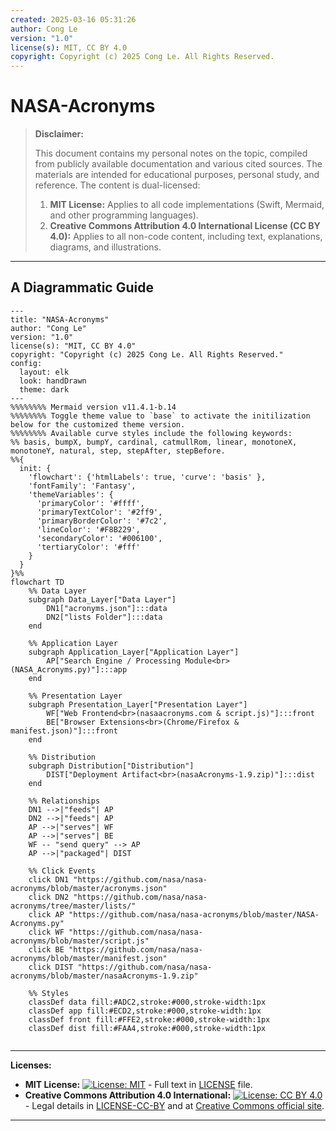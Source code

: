 ```yaml
---
created: 2025-03-16 05:31:26
author: Cong Le
version: "1.0"
license(s): MIT, CC BY 4.0
copyright: Copyright (c) 2025 Cong Le. All Rights Reserved.
---
```




# NASA-Acronyms
> **Disclaimer:**
>
> This document contains my personal notes on the topic,
> compiled from publicly available documentation and various cited sources.
> The materials are intended for educational purposes, personal study, and reference.
> The content is dual-licensed:
> 1. **MIT License:** Applies to all code implementations (Swift, Mermaid, and other programming languages).
> 2. **Creative Commons Attribution 4.0 International License (CC BY 4.0):** Applies to all non-code content, including text, explanations, diagrams, and illustrations.
---


## A Diagrammatic Guide 




```mermaid
---
title: "NASA-Acronyms"
author: "Cong Le"
version: "1.0"
license(s): "MIT, CC BY 4.0"
copyright: "Copyright (c) 2025 Cong Le. All Rights Reserved."
config:
  layout: elk
  look: handDrawn
  theme: dark
---
%%%%%%%% Mermaid version v11.4.1-b.14
%%%%%%%% Toggle theme value to `base` to activate the initilization below for the customized theme version.
%%%%%%%% Available curve styles include the following keywords:
%% basis, bumpX, bumpY, cardinal, catmullRom, linear, monotoneX, monotoneY, natural, step, stepAfter, stepBefore.
%%{
  init: {
    'flowchart': {'htmlLabels': true, 'curve': 'basis' },
    'fontFamily': 'Fantasy',
    'themeVariables': {
      'primaryColor': '#ffff',
      'primaryTextColor': '#2ff9',
      'primaryBorderColor': '#7c2',
      'lineColor': '#F8B229',
      'secondaryColor': '#006100',
      'tertiaryColor': '#fff'
    }
  }
}%%
flowchart TD
    %% Data Layer
    subgraph Data_Layer["Data Layer"]
        DN1["acronyms.json"]:::data
        DN2["lists Folder"]:::data
    end

    %% Application Layer
    subgraph Application_Layer["Application Layer"]
        AP["Search Engine / Processing Module<br>(NASA_Acronyms.py)"]:::app
    end

    %% Presentation Layer
    subgraph Presentation_Layer["Presentation Layer"]
        WF["Web Frontend<br>(nasaacronyms.com & script.js)"]:::front
        BE["Browser Extensions<br>(Chrome/Firefox & manifest.json)"]:::front
    end

    %% Distribution
    subgraph Distribution["Distribution"]
        DIST["Deployment Artifact<br>(nasaAcronyms-1.9.zip)"]:::dist
    end

    %% Relationships
    DN1 -->|"feeds"| AP
    DN2 -->|"feeds"| AP
    AP -->|"serves"| WF
    AP -->|"serves"| BE
    WF -- "send query" --> AP
    AP -->|"packaged"| DIST

    %% Click Events
    click DN1 "https://github.com/nasa/nasa-acronyms/blob/master/acronyms.json"
    click DN2 "https://github.com/nasa/nasa-acronyms/tree/master/lists/"
    click AP "https://github.com/nasa/nasa-acronyms/blob/master/NASA-Acronyms.py"
    click WF "https://github.com/nasa/nasa-acronyms/blob/master/script.js"
    click BE "https://github.com/nasa/nasa-acronyms/blob/master/manifest.json"
    click DIST "https://github.com/nasa/nasa-acronyms/blob/master/nasaAcronyms-1.9.zip"

    %% Styles
    classDef data fill:#ADC2,stroke:#000,stroke-width:1px
    classDef app fill:#ECD2,stroke:#000,stroke-width:1px
    classDef front fill:#FFE2,stroke:#000,stroke-width:1px
    classDef dist fill:#FAA4,stroke:#000,stroke-width:1px
    
```







---
**Licenses:**

- **MIT License:**  [![License: MIT](https://img.shields.io/badge/License-MIT-yellow.svg)](LICENSE) - Full text in [LICENSE](LICENSE) file.
- **Creative Commons Attribution 4.0 International:** [![License: CC BY 4.0](https://licensebuttons.net/l/by/4.0/88x31.png)](LICENSE-CC-BY) - Legal details in [LICENSE-CC-BY](LICENSE-CC-BY) and at [Creative Commons official site](http://creativecommons.org/licenses/by/4.0/).

---
